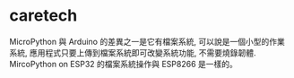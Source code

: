 # caretech
MicroPython 與 Arduino 的差異之一是它有檔案系統, 可以說是一個小型的作業系統, 應用程式只要上傳到檔案系統即可改變系統功能, 不需要燒錄韌體. MircoPython on ESP32 的檔案系統操作與 ESP8266 是一樣的。

